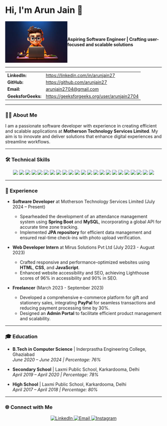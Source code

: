 # Hi, I'm Arun Jain 👋

<div style="display: flex; align-items: center;">
  <img src="./downloadgithub.jpeg" alt="Coding" width="200"/>
  <div>
    <strong>Aspiring Software Engineer | Crafting user-focused and scalable solutions</strong>
  </div>
</div>

---

<div align="left">
  <table>
    <tr>
      <td><strong>LinkedIn:</strong></td>
      <td><a href="https://linkedin.com/in/arunjain27">https://linkedin.com/in/arunjain27</a></td>
    </tr>
    <tr>
      <td><strong>GitHub:</strong></td>
      <td><a href="https://github.com/arunjain27">https://github.com/arunjain27</a></td>
    </tr>
    <tr>
      <td><strong>Email:</strong></td>
      <td><a href="mailto:arunjain2704@gmail.com">arunjain2704@gmail.com</a></td>
    </tr>
    <tr>
      <td><strong>GeeksforGeeks:</strong></td>
      <td><a href="https://geeksforgeeks.org/user/arunjain2704">https://geeksforgeeks.org/user/arunjain2704</a></td>
    </tr>
  </table>
</div>

---

### 👨‍💻 About Me

I am a passionate software developer with experience in creating efficient and scalable applications at **Motherson Technology Services Limited**. My aim is to innovate and deliver solutions that enhance digital experiences and streamline workflows.

---

### 🛠️ **Technical Skills**

<div align="center">
  <!-- Programming Languages -->
  <img src="https://img.shields.io/badge/JavaScript-F7DF1E?style=for-the-badge&logo=javascript&logoColor=black" />
  <img src="https://img.shields.io/badge/HTML5-E34F26?style=for-the-badge&logo=html5&logoColor=white" />
  <img src="https://img.shields.io/badge/C%2B%2B-00599C?style=for-the-badge&logo=c%2B%2B&logoColor=white" />
  <img src="https://img.shields.io/badge/C-A8B9CC?style=for-the-badge&logo=c&logoColor=white" />
  <img src="https://img.shields.io/badge/CSS3-1572B6?style=for-the-badge&logo=css3&logoColor=white" />
  <img src="https://img.shields.io/badge/Java-007396?style=for-the-badge&logo=java&logoColor=white" />
  <img src="https://img.shields.io/badge/Spring%20Boot-6DB33F?style=for-the-badge&logo=springboot&logoColor=white" />
  <!-- Tools -->
  <img src="https://img.shields.io/badge/Windows%20Terminal-4D4D4D?style=for-the-badge&logo=windowsterminal&logoColor=white" />
  <img src="https://img.shields.io/badge/Netlify-00C7B7?style=for-the-badge&logo=netlify&logoColor=white" />
  <img src="https://img.shields.io/badge/Render-00979D?style=for-the-badge&logo=render&logoColor=white" />
  <!-- Frontend -->
  <img src="https://img.shields.io/badge/Chakra%20UI-319795?style=for-the-badge&logo=chakraui&logoColor=white" />
  <img src="https://img.shields.io/badge/React-61DAFB?style=for-the-badge&logo=react&logoColor=black" />
  <img src="https://img.shields.io/badge/React%20Router-CA4245?style=for-the-badge&logo=react-router&logoColor=white" />
  <!-- Backend -->
  <img src="https://img.shields.io/badge/Node.js-339933?style=for-the-badge&logo=nodedotjs&logoColor=white" />
  <img src="https://img.shields.io/badge/Express-000000?style=for-the-badge&logo=express&logoColor=white" />
  <img src="https://img.shields.io/badge/Nodemon-76D04B?style=for-the-badge&logo=nodemon&logoColor=white" />
  <!-- Databases -->
  <img src="https://img.shields.io/badge/MySQL-4479A1?style=for-the-badge&logo=mysql&logoColor=white" />
  <img src="https://img.shields.io/badge/MongoDB-47A248?style=for-the-badge&logo=mongodb&logoColor=white" />
  <!-- Tools & Utilities -->
  <img src="https://img.shields.io/badge/Figma-F24E1E?style=for-the-badge&logo=figma&logoColor=white" />
  <img src="https://img.shields.io/badge/Git-F05032?style=for-the-badge&logo=git&logoColor=white" />
  <img src="https://img.shields.io/badge/GitHub-181717?style=for-the-badge&logo=github&logoColor=white" />
  <img src="https://img.shields.io/badge/Postman-FF6C37?style=for-the-badge&logo=postman&logoColor=white" />
  <img src="https://img.shields.io/badge/Babel-F9DC3E?style=for-the-badge&logo=babel&logoColor=black" />
</div>

---

### 💼 **Experience**

- **Software Developer** at Motherson Technology Services Limited (July 2024 – Present)  
  - Spearheaded the development of an attendance management system using **Spring Boot** and **MySQL**, incorporating a global API for accurate time zone tracking.
  - Implemented **JPA repository** for efficient data management and ensured real-time check-ins with photo upload verification.

- **Web Developer Intern** at Mirus Solutions Pvt Ltd (July 2023 - August 2023)  
  - Crafted responsive and performance-optimized websites using **HTML**, **CSS**, and **JavaScript**.
  - Enhanced website accessibility and SEO, achieving Lighthouse scores of 96% in accessibility and 90% in SEO.

- **Freelancer** (March 2023 - September 2023)  
  - Developed a comprehensive e-commerce platform for gift and stationery sales, integrating **PayPal** for seamless transactions and reducing payment processing time by 30%.
  - Designed an **Admin Portal** to facilitate efficient product management and scalability.

---

### 🎓 **Education**

- **B.Tech in Computer Science** | Inderprastha Engineering College, Ghaziabad  
  *June 2020 – June 2024 | Percentage: 76%*

- **Secondary School** | Laxmi Public School, Karkardooma, Delhi  
  *April 2019 – April 2020 | Percentage: 78%*

- **High School** | Laxmi Public School, Karkardooma, Delhi  
  *April 2017 – April 2018 | Percentage: 80%*

---

### 🌐 **Connect with Me**

<div align="center">
  <a href="https://linkedin.com/in/arunjain27">
    <img src="https://img.icons8.com/color/48/000000/linkedin.png" alt="LinkedIn" />
  </a>

  <a href="mailto:arunjain2704@gmail.com">
    <img src="https://img.icons8.com/color/48/000000/gmail.png" alt="Email" />
  </a>
  <a href="https://www.instagram.com/arunjain2704/?next=%2F">
    <img src="https://img.icons8.com/color/50/000000/instagram-new.png" alt="Instagram" />
  </a>
</div>



